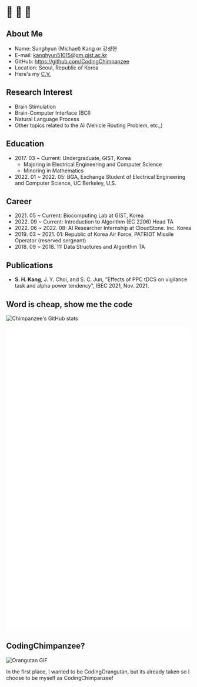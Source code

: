 # 🙌 🙌 🙌 

## About Me
* Name: Sunghyun (Michael) Kang or 강성현
* E-mail: kanghyun51015@gm.gist.ac.kr
* GitHub: https://github.com/CodingChimpanzee
* Location: Seoul, Republic of Korea
* Here's my [C.V.](CV_KANG.pdf)

## Research Interest
* Brain Stimulation
* Brain-Computer Interface (BCI)
* Natural Language Process
* Other topics related to the AI (Vehicle Routing Problem, etc.,)

## Education
* 2017\. 03 ~ Current: Undergraduate, GIST, Korea
  + Majoring in Electrical Engineering and Computer Science
  + Minoring in Mathematics
* 2022\. 01 ~ 2022\. 05: BGA, Exchange Student of Electrical Engineering and Computer Science, UC Berkeley, U.S.

## Career
* 2021\. 05 ~ Current: Biocomputing Lab at GIST, Korea
* 2022\. 09 ~ Current: Introduction to Algorithm (EC 2206) Head TA 
* 2022\. 06 ~ 2022\. 08: AI Researcher Internship at CloudStone. Inc. Korea
* 2019\. 03 ~ 2021\. 01: Republic of Korea Air Force, PATRIOT Missile Operator (reserved sergeant)
* 2018\. 09 ~ 2018\. 11: Data Structures and Algorithm TA

## Publications
* **S. H. Kang**, J. Y. Choi, and S. C. Jun, "Effects of PPC tDCS on vigilance task and alpha power tendency", IBEC 2021, Nov. 2021.

## Word is cheap, show me the code
![Chimpanzee's GitHub stats](https://github-readme-stats.vercel.app/api?username=CodingChimpanzee&count_private=true&show_icons=true&theme=dark)

![Metrics](/github-metrics.svg)

## CodingChimpanzee?
![Orangutan GIF](/Orangutan.gif)  

In the first place, I wanted to be CodingOrangutan, but its already taken so I choose to be myself as CodingChimpanzee!
